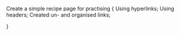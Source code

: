 Create a simple recipe page for practising {
Using hyperlinks;
Using headers;
Created un- and organised links;

}

